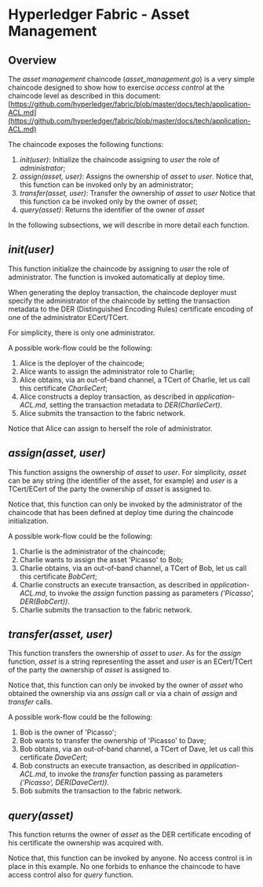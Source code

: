 # Hyperledger Fabric - Asset Management

## Overview

The *asset management* chaincode (*asset_management.go*) is a very simple chaincode designed to show how to exercise *access control* at the chaincode level as described in this document: [https://github.com/hyperledger/fabric/blob/master/docs/tech/application-ACL.md](https://github.com/hyperledger/fabric/blob/master/docs/tech/application-ACL.md)

The chaincode exposes the following functions:

1. *init(user)*: Initialize the chaincode assigning to *user* the role of *administrator*;
2. *assign(asset, user)*: Assigns the ownership of *asset* to *user*. 
Notice that, this function can be invoked only by an administrator;
3. *transfer(asset, user)*: Transfer the ownership of *asset* to *user*
Notice that this function ca be invoked only by the owner of *asset*;
4. *query(asset)*: Returns the identifier of the owner of *asset*

In the following subsections, we will describe in more detail each function.

## *init(user)*

This function initialize the chaincode by assigning to *user* the role of administrator. The function is invoked automatically at deploy time.

When generating the deploy transaction, the chaincode deployer must specify the administrator of the chaincode by setting the transaction metadata to 
the DER (Distinguished Encoding Rules) certificate encoding of one of the administrator ECert/TCert. 

For simplicity, there is only one administrator.

A possible work-flow could be the following:

1. Alice is the deployer of the chaincode;
2. Alice wants to assign the administrator role to Charlie;
3. Alice obtains, via an out-of-band channel, a TCert of Charlie, let us call this certificate *CharlieCert*;
4. Alice constructs a deploy transaction, as described in *application-ACL.md*,  setting the transaction metadata to *DER(CharlieCert)*.
5. Alice submits the transaction to the fabric network.

Notice that Alice can assign to herself the role of administrator.

## *assign(asset, user)*

This function assigns the ownership of *asset* to *user*. For simplicity, *asset* can be any string (the identifier of the asset, for example) and *user* is a TCert/ECert of the party the ownership of *asset* is assigned to.

Notice that, this function can only be invoked by the administrator of the chaincode that has been defined at deploy time during the chaincode initialization.

A possible work-flow could be the following:

1. Charlie is the administrator of the chaincode;
2. Charlie wants to assign the asset 'Picasso' to Bob;
3. Charlie obtains, via an out-of-band channel, a TCert of Bob, let us call this certificate *BobCert*;
4. Charlie constructs an execute transaction, as described in *application-ACL.md*, to invoke the *assign* function passing as parameters *('Picasso', DER(BobCert))*. 
5. Charlie submits the transaction to the fabric network.

## *transfer(asset, user)*

This function transfers the ownership of *asset* to *user*. As for the *assign* function, *asset* is a string representing the asset and *user* is an ECert/TCert of the party the ownership of *asset* is assigned to.

Notice that, this function can only be invoked by the owner of *asset* who obtained the ownership via ans *assign* call or via a chain of *assign* and *transfer* calls.

A possible work-flow could be the following:

1. Bob is the owner of 'Picasso';
2. Bob wants to transfer the ownership of 'Picasso' to Dave;
3. Bob obtains, via an out-of-band channel, a TCert of Dave, let us call this certificate *DaveCert*;
4. Bob constructs an execute transaction, as described in *application-ACL.md*, to invoke the *transfer* function passing as parameters *('Picasso', DER(DaveCert))*. 
5. Bob submits the transaction to the fabric network.

## *query(asset)*

This function returns the owner of *asset* as the DER certificate encoding of his certificate the ownership was acquired with.

Notice that, this function can be invoked by anyone. No access control is in place in this example. No one forbids to enhance the chaincode to have access control also for *query* function.